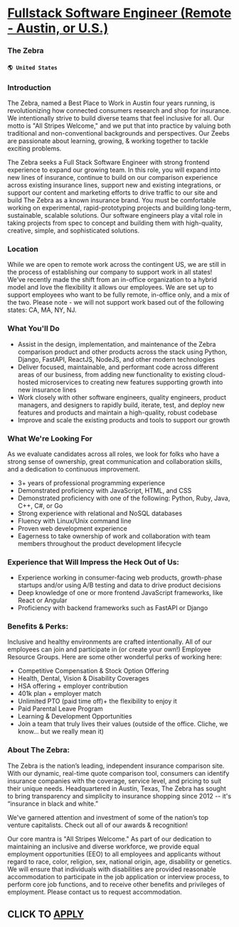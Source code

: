 # [Fullstack Software Engineer (Remote - Austin, or U.S.)](https://www.remotewlb.com/apply/fullstack-software-engineer-remote-austin-or-u-s-79381)  
### The Zebra  
#### `🌎 United States`  

### Introduction

The Zebra, named a Best Place to Work in Austin four years running, is revolutionizing how connected consumers research and shop for insurance. We intentionally strive to build diverse teams that feel inclusive for all. Our motto is "All Stripes Welcome," and we put that into practice by valuing both traditional and non-conventional backgrounds and perspectives. Our Zeebs are passionate about learning, growing, & working together to tackle exciting problems.

The Zebra seeks a Full Stack Software Engineer with strong frontend experience to expand our growing team. In this role, you will expand into new lines of insurance, continue to build on our comparison experience across existing insurance lines, support new and existing integrations, or support our content and marketing efforts to drive traffic to our site and build The Zebra as a known insurance brand. You must be comfortable working on experimental, rapid-prototyping projects and building long-term, sustainable, scalable solutions. Our software engineers play a vital role in taking projects from spec to concept and building them with high-quality, creative, simple, and sophisticated solutions.

### Location

While we are open to remote work across the contingent US, we are still in the process of establishing our company to support work in all states! We’ve recently made the shift from an in-office organization to a hybrid model and love the flexibility it allows our employees. We are set up to support employees who want to be fully remote, in-office only, and a mix of the two. Please note - we will not support work based out of the following states: CA, MA, NY, NJ.

### What You'll Do

  * Assist in the design, implementation, and maintenance of the Zebra comparison product and other products across the stack using Python, Django, FastAPI, ReactJS, NodeJS, and other modern technologies
  * Deliver focused, maintainable, and performant code across different areas of our business, from adding new functionality to existing cloud-hosted microservices to creating new features supporting growth into new insurance lines
  * Work closely with other software engineers, quality engineers, product managers, and designers to rapidly build, iterate, test, and deploy new features and products and maintain a high-quality, robust codebase
  * Improve and scale the existing products and tools to support our growth

### What We're Looking For

As we evaluate candidates across all roles, we look for folks who have a strong sense of ownership, great communication and collaboration skills, and a dedication to continuous improvement.

  * 3+ years of professional programming experience
  * Demonstrated proficiency with JavaScript, HTML, and CSS
  * Demonstrated proficiency with one of the following: Python, Ruby, Java, C++, C#, or Go 
  * Strong experience with relational and NoSQL databases
  * Fluency with Linux/Unix command line
  * Proven web development experience
  * Eagerness to take ownership of work and collaboration with team members throughout the product development lifecycle

### Experience that Will Impress the Heck Out of Us:

  * Experience working in consumer-facing web products, growth-phase startups and/or using A/B testing and data to drive product decisions
  * Deep knowledge of one or more frontend JavaScript frameworks, like React or Angular
  * Proficiency with backend frameworks such as FastAPI or Django

### Benefits & Perks:

Inclusive and healthy environments are crafted intentionally. All of our employees can join and participate in (or create your own!) Employee Resource Groups. Here are some other wonderful perks of working here:

  * Competitive Compensation & Stock Option Offering
  * Health, Dental, Vision & Disability Coverages
  * HSA offering + employer contribution
  * 401k plan + employer match
  * Unlimited PTO (paid time off)+ the flexibility to enjoy it
  * Paid Parental Leave Program
  * Learning & Development Opportunities
  * Join a team that truly lives their values (outside of the office. Cliche, we know… but we really mean it)

### About The Zebra:

The Zebra is the nation’s leading, independent insurance comparison site. With our dynamic, real-time quote comparison tool, consumers can identify insurance companies with the coverage, service level, and pricing to suit their unique needs. Headquartered in Austin, Texas, The Zebra has sought to bring transparency and simplicity to insurance shopping since 2012 -- it's “insurance in black and white.”

We've garnered attention and investment of some of the nation’s top venture capitalists. Check out all of our awards & recognition!

Our core mantra is "All Stripes Welcome." As part of our dedication to maintaining an inclusive and diverse workforce, we provide equal employment opportunities (EEO) to all employees and applicants without regard to race, color, religion, sex, national origin, age, disability or genetics. We will ensure that individuals with disabilities are provided reasonable accommodation to participate in the job application or interview process, to perform core job functions, and to receive other benefits and privileges of employment. Please contact us to request accommodation.

  
## CLICK TO [APPLY](https://www.remotewlb.com/apply/fullstack-software-engineer-remote-austin-or-u-s-79381)

